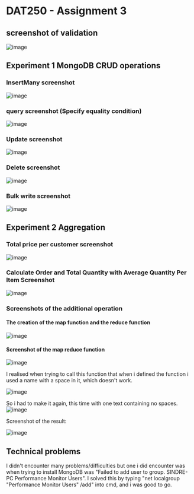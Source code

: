 
# DAT250 - Assignment 3


## screenshot of validation
![image](https://user-images.githubusercontent.com/50116138/133889450-b3b32734-d8c4-4484-b1fd-5b134c08eb97.png)


## Experiment 1 MongoDB CRUD operations

### InsertMany screenshot
![image](https://user-images.githubusercontent.com/50116138/133890349-d8bab4d2-bab2-4db3-a375-19bd69fc58b9.png)

### query screenshot (Specify equality condition)
![image](https://user-images.githubusercontent.com/50116138/133890470-f5487a34-0770-4eb1-a733-8d91dd8f79ae.png)

### Update screenshot
![image](https://user-images.githubusercontent.com/50116138/133890671-8a13ed52-3124-49a2-8a45-4b58e3da5694.png)

### Delete screenshot
![image](https://user-images.githubusercontent.com/50116138/133890721-6b3f6986-47ad-4b86-a24a-bc7c72d6f34a.png)

### Bulk write screenshot
![image](https://user-images.githubusercontent.com/50116138/133890787-1c14e809-994d-44d4-ac46-0c4bfbb441cd.png)

## Experiment 2 Aggregation

### Total price per customer screenshot
![image](https://user-images.githubusercontent.com/50116138/133891214-d1959c6c-7c1f-4e06-955f-52ed3bed8ccf.png)

### Calculate Order and Total Quantity with Average Quantity Per Item Screenshot
![image](https://user-images.githubusercontent.com/50116138/133891314-d5c483c7-7667-453d-aae9-2376bcec7b9d.png)

### Screenshots of the additional operation
#### The creation of the map function and the reduce function
![image](https://user-images.githubusercontent.com/50116138/133892086-cefa1752-c6bb-48af-8311-b10b0f3f6a8f.png)

#### Screenshot of the map reduce function
![image](https://user-images.githubusercontent.com/50116138/133892138-e644689a-cf4b-4a5c-8cd0-e1a052730859.png)

I realised when trying to call this function that when i defined the function i used a name with a space in it, which doesn't work.

![image](https://user-images.githubusercontent.com/50116138/133892219-3bbc2dc5-67cc-435d-ac8a-3544e10ce3a5.png)

So i had to make it again, this time with one text containing no spaces.
![image](https://user-images.githubusercontent.com/50116138/133892277-245d87ce-bed1-426a-b6af-38843c244f6a.png)

Screenshot of the result:

![image](https://user-images.githubusercontent.com/50116138/133892293-a8d92262-5866-485f-82aa-89f9169a0719.png)



## Technical problems
I didn't encounter many problems/difficulties but one i did encounter was when trying to install MongoDB was "Failed to add user to group. <some numbers> SINDRE-PC Performance Monitor Users". I solved this by typing "net localgroup "Performance Monitor Users" /add" into cmd, and i was good to go.
